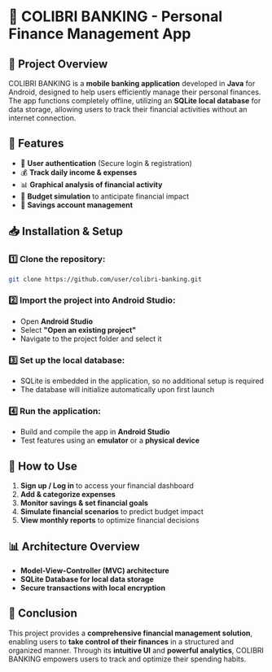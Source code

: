 # 📌 COLIBRI BANKING - Personal Finance Management App

## 📖 Project Overview
COLIBRI BANKING is a **mobile banking application** developed in **Java** for Android, designed to help users efficiently manage their personal finances. The app functions completely offline, utilizing an **SQLite local database** for data storage, allowing users to track their financial activities without an internet connection.

## 🚀 Features
- 🔐 **User authentication** (Secure login & registration)
- 💰 **Track daily income & expenses**
- 📊 **Graphical analysis of financial activity**
- 🔄 **Budget simulation** to anticipate financial impact
- 💾 **Savings account management**

## 📥 Installation & Setup
### 1️⃣ Clone the repository:
```bash
git clone https://github.com/user/colibri-banking.git
```

### 2️⃣ Import the project into Android Studio:
- Open **Android Studio**
- Select **"Open an existing project"**
- Navigate to the project folder and select it

### 3️⃣ Set up the local database:
- SQLite is embedded in the application, so no additional setup is required
- The database will initialize automatically upon first launch

### 4️⃣ Run the application:
- Build and compile the app in **Android Studio**
- Test features using an **emulator** or a **physical device**

## 📌 How to Use
1. **Sign up / Log in** to access your financial dashboard
2. **Add & categorize expenses**
3. **Monitor savings & set financial goals**
4. **Simulate financial scenarios** to predict budget impact
5. **View monthly reports** to optimize financial decisions

## 📊 Architecture Overview
- **Model-View-Controller (MVC) architecture**
- **SQLite Database for local data storage**
- **Secure transactions with local encryption**

## 🎯 Conclusion
This project provides a **comprehensive financial management solution**, enabling users to **take control of their finances** in a structured and organized manner. Through its **intuitive UI** and **powerful analytics**, COLIBRI BANKING empowers users to track and optimize their spending habits.

